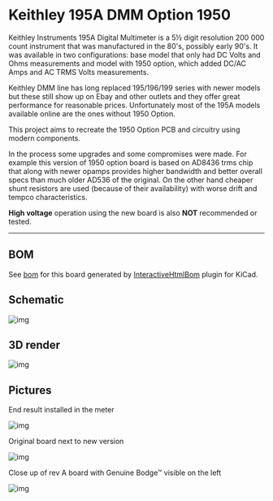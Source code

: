 # Keithley 195A DMM Option 1950

Keithley Instruments 195A Digital Multimeter is a 5½ digit resolution 200 000
count instrument that was manufactured in the 80's, possibly early 90's. It was
available in two configurations: base model that only had DC Volts and Ohms
measurements and model with 1950 option, which added DC/AC Amps and AC TRMS
Volts measurements.

Keithley DMM line has long replaced 195/196/199 series with newer models but
these still show up on Ebay and other outlets and they offer great performance
for reasonable prices. Unfortunately most of the 195A models available online
are the ones without 1950 Option.

This project aims to recreate the 1950 Option PCB and circuitry using modern
components.

In the process some upgrades and some compromises were made. For example this
version of 1950 option board is based on AD8436 trms chip that along with newer
opamps provides higher bandwidth and better overall specs than much older AD536
of the original. On the other hand cheaper shunt resistors are used (because
of their availability) with worse drift and tempco characteristics.

**High voltage** operation using the new board is also **NOT** recommended or
tested.

---

## BOM

See [bom](https://openscopeproject.org/InteractiveHtmlBomDemo/html/Keithley1950.html)
for this board generated by
[InteractiveHtmlBom](https://github.com/openscopeproject/InteractiveHtmlBom)
plugin for KiCad.

## Schematic

![img](https://i.imgur.com/aX9WxCY.png)

## 3D render

![img](https://i.imgur.com/0c3jkUk.png)

## Pictures

End result installed in the meter

![img](https://i.imgur.com/UacUyqy.jpg)

Original board next to new version

![img](https://i.imgur.com/7FVghgY.jpg)

Close up of rev A board with Genuine Bodge™ visible on the left

![img](https://i.imgur.com/l0e0v63.jpg)